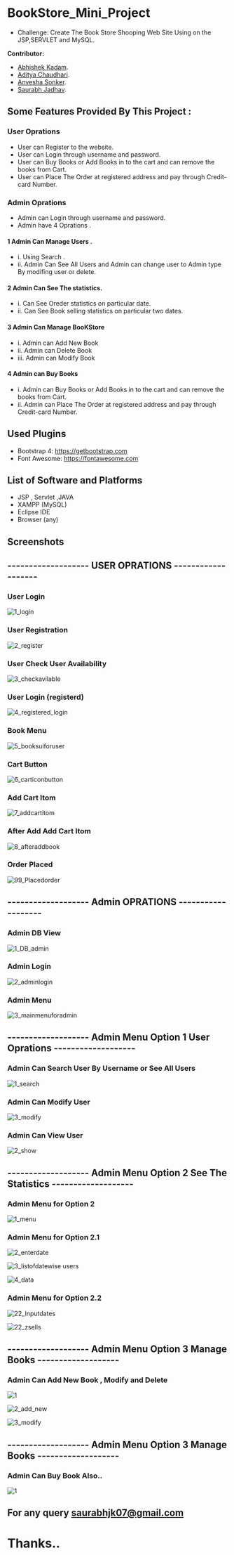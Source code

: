 # BookStore_Mini_Project
* Challenge: Create The Book Store Shooping Web Site Using on the JSP,SERVLET and MySQL.

**Contributor:** 

* [Abhishek Kadam](https://github.com/noxiousrascal).
* [Aditya Chaudhari](https://github.com/13apchaudhari).
* [Anvesha Sonker](https://github.com/anvesha-code).
* [Saurabh Jadhav](https://github.com/skjzzb).




## Some Features Provided By This Project :
### User Oprations
* User can Register to the website.
* User can Login through username and password.
* User can Buy Books or Add Books in to the cart and can remove the books from Cart.
* User can Place The Order at registered address and pay through Credit-card Number.
### Admin Oprations
* Admin can Login through username and password.
* Admin have 4 Oprations .
#### 1 Admin Can Manage Users .
* i.  Using Search .
* ii.  Admin Can See All Users and Admin can change user to Admin type By modifing user or delete.
#### 2 Admin Can See The statistics.
* i.   Can See Oreder statistics on particular date. 
* ii.  Can See Book selling statistics on particular two dates.
#### 3 Admin Can Manage BooKStore 
* i.   Admin can Add New Book
* ii.  Admin can Delete Book
* iii. Admin can Modify Book
#### 4 Admin can Buy Books
* i.   Admin can Buy Books or Add Books in to the cart and can remove the books from Cart.
* ii.  Admin can Place The Order at registered address and pay through Credit-card Number.



## Used Plugins
* Bootstrap 4:  https://getbootstrap.com
* Font Awesome: https://fontawesome.com


## List of Software and Platforms
* JSP , Servlet ,JAVA
* XAMPP (MySQL)
* Eclipse IDE
* Browser (any)


## Screenshots  

## ------------------- USER OPRATIONS -------------------

### User Login

![1_login](https://user-images.githubusercontent.com/18563323/70434223-a21fa700-1aa9-11ea-9fc8-684f2158e793.JPG)

### User Registration

![2_register](https://user-images.githubusercontent.com/18563323/70434284-ced3be80-1aa9-11ea-8229-eaf0a25d8861.JPG)

### User Check User Availability

![3_checkavilable](https://user-images.githubusercontent.com/18563323/70434274-cc716480-1aa9-11ea-94d4-ee6e5b767560.JPG)

### User Login (registerd)

![4_registered_login](https://user-images.githubusercontent.com/18563323/70434275-cc716480-1aa9-11ea-9537-b77490685bf6.JPG)

### Book Menu

![5_booksuiforuser](https://user-images.githubusercontent.com/18563323/70434276-cd09fb00-1aa9-11ea-88ce-dcd7eaf08510.JPG)

### Cart Button

![6_carticonbutton](https://user-images.githubusercontent.com/18563323/70434279-cd09fb00-1aa9-11ea-835a-b48ea6a12442.JPG)

### Add Cart Itom

![7_addcartitom](https://user-images.githubusercontent.com/18563323/70434280-cda29180-1aa9-11ea-9b02-0f47f202d3a2.JPG)

### After Add Add Cart Itom

![8_afteraddbook](https://user-images.githubusercontent.com/18563323/70434282-cda29180-1aa9-11ea-8cff-21aaab0ce097.JPG)

### Order Placed

![99_Placedorder](https://user-images.githubusercontent.com/18563323/70434283-ce3b2800-1aa9-11ea-8e59-969b4c75bcfd.JPG)



## ------------------- Admin OPRATIONS -------------------

### Admin DB View

![1_DB_admin](https://user-images.githubusercontent.com/18563323/70435030-c8464680-1aab-11ea-8baf-adcb64cdc599.JPG)


### Admin Login

![2_adminlogin](https://user-images.githubusercontent.com/18563323/70435028-c7adb000-1aab-11ea-9d56-43e95baa5b8c.JPG)

### Admin Menu

![3_mainmenuforadmin](https://user-images.githubusercontent.com/18563323/70435029-c8464680-1aab-11ea-80f8-f71e2eac6fea.JPG)


## ------------------- Admin Menu Option 1 User Oprations -------------------

### Admin Can Search User By Username or See All Users

![1_search](https://user-images.githubusercontent.com/18563323/70435173-1f4c1b80-1aac-11ea-9ccf-bb958d08cc42.JPG)

### Admin Can Modify User

![3_modify](https://user-images.githubusercontent.com/18563323/70435172-1eb38500-1aac-11ea-8550-c1143e41846e.jpg)

### Admin Can View User

![2_show](https://user-images.githubusercontent.com/18563323/70435170-1eb38500-1aac-11ea-9ade-530413f295ee.JPG)


## ------------------- Admin Menu Option 2 See The Statistics -------------------


### Admin Menu for Option 2

![1_menu](https://user-images.githubusercontent.com/18563323/70435292-810c8580-1aac-11ea-879b-0c02447b5f3d.JPG)


### Admin Menu for Option 2.1

![2_enterdate](https://user-images.githubusercontent.com/18563323/70435293-810c8580-1aac-11ea-85b8-1aa1525bd4f1.JPG)

![3_listofdatewise users](https://user-images.githubusercontent.com/18563323/70435287-7fdb5880-1aac-11ea-84c1-858124bec791.JPG)

![4_data](https://user-images.githubusercontent.com/18563323/70435288-8073ef00-1aac-11ea-8d21-03fed14547cb.JPG)

### Admin Menu for Option 2.2

![22_Inputdates](https://user-images.githubusercontent.com/18563323/70435289-8073ef00-1aac-11ea-9a8b-9a2b9c643895.JPG)

![22_zsells](https://user-images.githubusercontent.com/18563323/70435291-8073ef00-1aac-11ea-9546-1b2755ecc0cb.JPG)

## ------------------- Admin Menu Option 3 Manage Books -------------------

### Admin Can Add New Book , Modify and Delete

![1](https://user-images.githubusercontent.com/18563323/70435542-1c9df600-1aad-11ea-8caf-c1001c6d2c56.JPG)

![2_add_new](https://user-images.githubusercontent.com/18563323/70435539-1c055f80-1aad-11ea-970e-09bd51b3c977.JPG)

![3_modify](https://user-images.githubusercontent.com/18563323/70435540-1c055f80-1aad-11ea-8a49-dff227fd4e13.JPG)

## ------------------- Admin Menu Option 3 Manage Books -------------------

### Admin Can Buy Book Also..

![1](https://user-images.githubusercontent.com/18563323/70435646-61c22800-1aad-11ea-9389-b5589b13bc57.JPG)


## For any query saurabhjk07@gmail.com

# Thanks..
